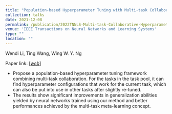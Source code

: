 ```yaml
---
title: "Population-based Hyperparameter Tuning with Multi-task Collaboration"
collection: talks
date: 2021-12-08
permalink: /publication/2022TNNLS-Multi-task-Collaborative-Hyperparameter-Tuning
venue: 'IEEE Transactions on Neural Networks and Learning Systems'
type: ""
location: ""
---
```

Wendi Li, Ting Wang, Wing W. Y. Ng

Paper link: [[*web*](https://ieeexplore.ieee.org/document/9642431/)]

* Propose a population-based hyperparameter tuning framework combining multi-task collaboration. For the tasks in the task pool, it can find hyperparameter configurations that work for the current task, which can also be put into use in other tasks after slightly re-tuned.
* The results show significant improvements in generalization abilities yielded by neural networks trained using our method and better performances achieved by the multi-task meta-learning concept.


